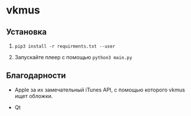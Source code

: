 # vkmus

## Установка

1. `pip3 install -r requirments.txt --user`

2. Запускайте плеер с помощью `python3 main.py`

## Благодарности

- Apple за их замечательный iTunes API, с помощью которого vkmus ищет обложки.

- Qt
